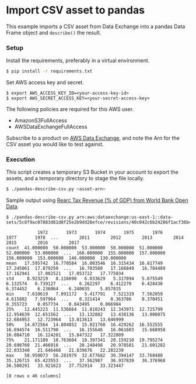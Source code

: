 # Import CSV asset to pandas

This example imports a CSV asset from Data Exchange into a pandas Data Frame object and `describe()` the result.

### Setup

Install the requirements, preferably in a virtual environment.

```bash
$ pip install -r requirements.txt
```

Set AWS access key and secret.

```
$ export AWS_ACCESS_KEY_ID=<your-access-key-id>
$ export AWS_SECRET_ACCESS_KEY=<your-secret-access-key>
```

The following policies are required for this AWS user.

* AmazonS3FullAccess
* AWSDataExchangeFullAccess

Subscribe to a product on [AWS Data Exchange](https://aws.amazon.com/data-exchange), and note the Arn for the CSV asset you would like to test against.

### Execution

This script creates a temporary S3 Bucket in your account to export the assets, and a temporary directory to stage the file locally.

```bash
$ ./pandas-describe-csv.py <asset-arn>
```

Sample output using [Rearc Tax Revenue (% of GDP) from World Bank Open Data](https://console.aws.amazon.com/dataexchange/home?region=us-east-1#/products/prodview-yfrvk7kf66aiy).

```
$ ./pandas-describe-csv.py arn:aws:dataexchange:us-east-1::data-sets/5c8f9ac07883d81d8f25e2b9dd28efce/revisions/40c042c6b24286f1acf36b49e5748b36/assets/770435e0fd1aa970450b1b7c2e6a39f9 

            1972       1973       1974       1975       1976       1977       1978  ...        2011        2012        2013        2014        2015        2016        2017
count  41.000000  50.000000  53.000000  50.000000  51.000000  52.000000  53.000000  ...  168.000000  155.000000  157.000000  156.000000  153.000000  146.000000  130.000000
mean   17.595742  16.770584  16.003546  16.315434  16.817749  17.245061  17.879250  ...   16.783580   17.166849   16.784489   17.162941   17.002521   17.053722   17.775034
std     8.923219   8.116698   6.033629   5.317894   5.675549   6.132574   8.739127  ...    6.262297    6.412270    6.428430    6.374452    6.236064    6.240035    5.857815
min     7.610619   7.091172   5.417791   7.521319   7.562059   4.615802   7.597964  ...    0.321414    0.363786    0.370451    0.355723    0.057734    0.043495    0.066984
25%    12.445223  11.536664  11.810243  12.343971  12.725799  12.954639  12.651562  ...   13.132882   13.438136   13.008075   12.684953   12.723964   13.013613   13.646999
50%    14.872564  14.804852  15.021760  16.429262  16.552555  16.694574  16.511790  ...   16.155646   16.061603   15.668958   16.084710   16.124201   15.847322   17.322809
75%    21.171189  18.763604  18.397341  20.159210  19.795274  20.690760  21.466918  ...   20.248498   20.978581   21.601282   22.033340   21.646466   21.839676   22.202239
max    58.950073  56.281979  32.677682  30.394147  33.768480  35.126715  65.423553  ...   37.562987   36.937839   36.376968   36.500291   33.921623   37.752914   33.323447

[8 rows x 46 columns]
```
